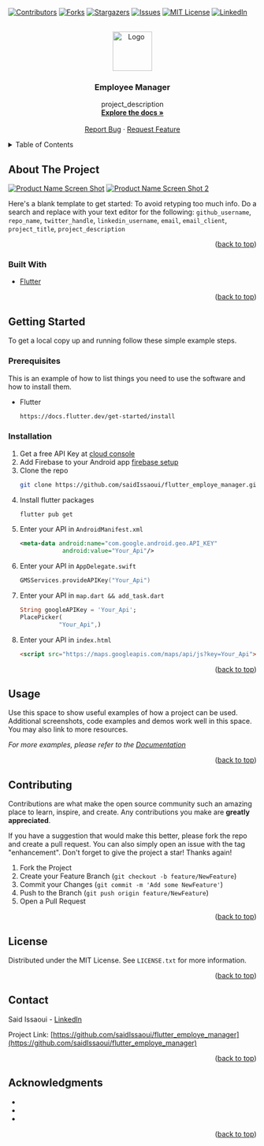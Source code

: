 <div id="top"></div>

[![Contributors][contributors-shield]][contributors-url]
[![Forks][forks-shield]][forks-url]
[![Stargazers][stars-shield]][stars-url]
[![Issues][issues-shield]][issues-url]
[![MIT License][license-shield]][license-url]
[![LinkedIn][linkedin-shield]][linkedin-url]



<!-- PROJECT LOGO -->
<br />
<div align="center">
  <a href="https://github.com/saidIssaoui/flutter_employe_manager">
    <img src="images/logo.png" alt="Logo" width="80" height="80">
  </a>

<h3 align="center">Employee Manager</h3>

  <p align="center">
    project_description
    <br />
    <a href="https://github.com/saidIssaoui/flutter_employe_manager"><strong>Explore the docs »</strong></a>
    <br />
    <br />
    <a href="https://github.com/saidIssaoui/flutter_employe_manager/issues">Report Bug</a>
    ·
    <a href="https://github.com/saidIssaoui/flutter_employe_manager/issues">Request Feature</a>
  </p>
</div>



<!-- TABLE OF CONTENTS -->
<details>
  <summary>Table of Contents</summary>
  <ol>
    <li>
      <a href="#about-the-project">About The Project</a>
      <ul>
        <li><a href="#built-with">Built With</a></li>
      </ul>
    </li>
    <li>
      <a href="#getting-started">Getting Started</a>
      <ul>
        <li><a href="#prerequisites">Prerequisites</a></li>
        <li><a href="#installation">Installation</a></li>
      </ul>
    </li>
    <li><a href="#usage">Usage</a></li>
    <li><a href="#contributing">Contributing</a></li>
    <li><a href="#license">License</a></li>
    <li><a href="#contact">Contact</a></li>
    <li><a href="#acknowledgments">Acknowledgments</a></li>
  </ol>
</details>



<!-- ABOUT THE PROJECT -->
## About The Project

[![Product Name Screen Shot][product-screenshot]]()
[![Product Name Screen Shot 2][product-screenshot-2]]()

Here's a blank template to get started: To avoid retyping too much info. Do a search and replace with your text editor for the following: `github_username`, `repo_name`, `twitter_handle`, `linkedin_username`, `email`, `email_client`, `project_title`, `project_description`

<p align="right">(<a href="#top">back to top</a>)</p>



### Built With

* [Flutter](https://flutter.dev/)

<p align="right">(<a href="#top">back to top</a>)</p>



<!-- GETTING STARTED -->
## Getting Started


To get a local copy up and running follow these simple example steps.

### Prerequisites

This is an example of how to list things you need to use the software and how to install them.
* Flutter
  ```sh
  https://docs.flutter.dev/get-started/install
  ```
### Installation

1. Get a free API Key at [cloud console](https://console.cloud.google.com/apis/credentials)
2. Add Firebase to your Android app [firebase setup](https://firebase.google.com/docs/android/setup)
3. Clone the repo
   ```sh
   git clone https://github.com/saidIssaoui/flutter_employe_manager.git
   ```
4. Install flutter packages
   ```sh
   flutter pub get
   ```
5. Enter your API in `AndroidManifest.xml`
   ```xml
   <meta-data android:name="com.google.android.geo.API_KEY"
               android:value="Your_Api"/>
   ```
6. Enter your API in `AppDelegate.swift`
   ```swift
   GMSServices.provideAPIKey("Your_Api")
   ```  
7. Enter your API in `map.dart && add_task.dart`
   ```dart
   String googleAPIKey = 'Your_Api';
   PlacePicker(
              "Your_Api",)
   ```     
8. Enter your API in `index.html`
   ```html
   <script src="https://maps.googleapis.com/maps/api/js?key=Your_Api"></script>
   ```
<p align="right">(<a href="#top">back to top</a>)</p>



<!-- USAGE EXAMPLES -->
## Usage

Use this space to show useful examples of how a project can be used. Additional screenshots, code examples and demos work well in this space. You may also link to more resources.

_For more examples, please refer to the [Documentation](https://example.com)_

<p align="right">(<a href="#top">back to top</a>)</p>



<!-- CONTRIBUTING -->
## Contributing

Contributions are what make the open source community such an amazing place to learn, inspire, and create. Any contributions you make are **greatly appreciated**.

If you have a suggestion that would make this better, please fork the repo and create a pull request. You can also simply open an issue with the tag "enhancement".
Don't forget to give the project a star! Thanks again!

1. Fork the Project
2. Create your Feature Branch (`git checkout -b feature/NewFeature`)
3. Commit your Changes (`git commit -m 'Add some NewFeature'`)
4. Push to the Branch (`git push origin feature/NewFeature`)
5. Open a Pull Request

<p align="right">(<a href="#top">back to top</a>)</p>



<!-- LICENSE -->
## License

Distributed under the MIT License. See `LICENSE.txt` for more information.

<p align="right">(<a href="#top">back to top</a>)</p>



<!-- CONTACT -->
## Contact

Said Issaoui - [LinkedIn](https://www.linkedin.com/in/said-issaoui-55095315b/)

Project Link: [https://github.com/saidIssaoui/flutter_employe_manager](https://github.com/saidIssaoui/flutter_employe_manager)

<p align="right">(<a href="#top">back to top</a>)</p>



<!-- ACKNOWLEDGMENTS -->
## Acknowledgments

* []()
* []()
* []()

<p align="right">(<a href="#top">back to top</a>)</p>



<!-- MARKDOWN LINKS & IMAGES -->
[contributors-shield]: https://img.shields.io/github/contributors/saidIssaoui/flutter_employe_manager.svg?style=for-the-badge
[contributors-url]: https://github.com/saidIssaoui/flutter_employe_manager/graphs/contributors
[forks-shield]: https://img.shields.io/github/forks/saidIssaoui/flutter_employe_manager.svg?style=for-the-badge
[forks-url]: https://github.com/saidIssaoui/flutter_employe_manager/network/members
[stars-shield]: https://img.shields.io/github/stars/saidIssaoui/flutter_employe_manager.svg?style=for-the-badge
[stars-url]: https://github.com/saidIssaoui/flutter_employe_manager/stargazers
[issues-shield]: https://img.shields.io/github/issues/saidIssaoui/flutter_employe_manager.svg?style=for-the-badge
[issues-url]: https://github.com/saidIssaoui/flutter_employe_manager/issues
[license-shield]: https://img.shields.io/github/license/saidIssaoui/flutter_employe_manager.svg
[license-url]: https://github.com/saidIssaoui/flutter_employe_manager/blob/main/LICENSE.txt
[linkedin-shield]: https://img.shields.io/badge/-LinkedIn-black.svg?style=for-the-badge&logo=linkedin&colorB=555
[linkedin-url]: https://www.linkedin.com/in/said-issaoui-55095315b/
[product-screenshot]: images/add_task.gif
[product-screenshot-2]: images/manage_employee.gif

